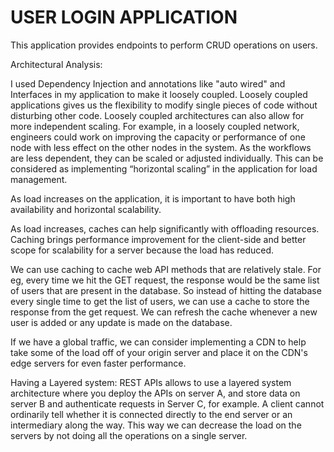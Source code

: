 # USER LOGIN APPLICATION

This application provides endpoints to perform CRUD operations on users.

Architectural Analysis:

I used Dependency Injection and annotations like "auto wired" and Interfaces in my application to make it loosely coupled.
Loosely coupled applications gives us the flexibility to modify single pieces of code without disturbing other code. Loosely coupled architectures can also allow for more independent scaling. For example, in a loosely coupled network, engineers could work on improving the capacity or performance of one node with less effect on the other nodes in the system. As the workflows are less dependent, they can be scaled or adjusted individually. This can be considered as implementing “horizontal scaling” in the application for load management.

As load increases on the application, it is important to have both high availability and horizontal
scalability.

As load increases, caches can help significantly with offloading resources. Caching brings performance improvement for the client-side and better scope for scalability for a server because the load has reduced.

We can use caching to cache web API methods that are relatively stale. For eg, every time we hit the GET request, the response would be the same list of users that are present in the database. So instead of hitting the database every single time to get the list of users, we can use a cache to store the response from the get request. We can refresh the cache whenever a new user is added or any update is made on the database.

If we have a global traffic, we can consider implementing a CDN to help take some of the load off of your
origin server and place it on the CDN's edge servers for even faster performance.

Having a Layered system:
REST APIs allows to use a layered system architecture where you deploy the APIs on server A, and store data
on server B and authenticate requests in Server C, for example. A client cannot ordinarily tell whether it
is connected directly to the end server or an intermediary along the way. This way we can decrease the load
on the servers by not doing all the operations on a single server.
